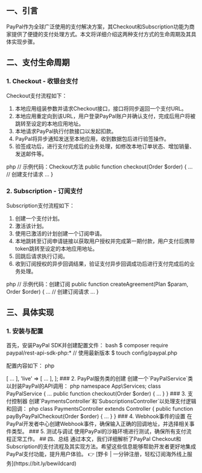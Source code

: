 ## 一、引言
PayPal作为全球广泛使用的支付解决方案，其Checkout和Subscription功能为商家提供了便捷的支付处理方式。本文将详细介绍这两种支付方式的生命周期及其具体实现步骤。

## 二、支付生命周期

### 1. Checkout - 收银台支付
Checkout支付流程如下：
1. 本地应用组装参数并请求Checkout接口，接口将同步返回一个支付URL。
2. 本地应用重定向到该URL，用户登录PayPal账户并确认支付，完成后用户将被跳转至设定的本地应用地址。
3. 本地请求PayPal执行付款接口以发起扣款。
4. PayPal将异步通知发送至本地应用，收到数据包后进行验签操作。
5. 验签成功后，进行支付完成后的业务处理，如修改本地订单状态、增加销量、发送邮件等。

php
// 示例代码：Checkout方法
public function checkout(Order $order) {
    ...
    // 创建支付请求
    ...
}


### 2. Subscription - 订阅支付
Subscription支付流程如下：
1. 创建一个支付计划。
2. 激活该计划。
3. 使用已激活的计划创建一个订阅申请。
4. 本地跳转至订阅申请链接以获取用户授权并完成第一期付款，用户支付后携带token跳转至设定的本地应用地址。
5. 回跳后请求执行订阅。
6. 收到订阅授权的异步回调结果，验证支付异步回调成功后进行支付完成后的业务处理。

php
// 示例代码：创建订阅
public function createAgreement(Plan $param, Order $order) {
    ...
    // 创建订阅请求
    ...
}


## 三、具体实现

### 1. 安装与配置
首先，安装PayPal SDK并创建配置文件：
bash
$ composer require paypal/rest-api-sdk-php:* // 使用最新版本
$ touch config/paypal.php

配置内容如下：
php
<?php
return [
    'sandbox' => [
        ...
    ],
    'live' => [
        ...
    ],
];


### 2. PayPal服务类的创建
创建一个`PayPalService`类以封装PayPal的API调用：
php
namespace App\Services;

class PayPalService {
    ...
    public function checkout(Order $order) {
        ...
    }
}


### 3. 支付控制器
创建`PaymentsController`和`SubscriptionsController`以处理支付逻辑和回调：
php
class PaymentsController extends Controller {
    public function payByPayPalCheckout(Order $order) {
        ...
    }
}


### 4. Webhook事件的设置
在PayPal开发者中心创建Webhook事件，确保输入正确的回调地址，并选择相关事件类型。

### 5. 测试与调试
使用PayPal的沙箱环境进行测试，确保所有支付流程正常工作。

## 四、总结
通过本文，我们详细解析了PayPal Checkout和Subscription的支付流程及其实现方法。希望这些信息能够帮助开发者更好地集成PayPal支付功能，提升用户体验。

👉 [野卡 | 一分钟注册，轻松订阅海外线上服务](https://bit.ly/bewildcard)